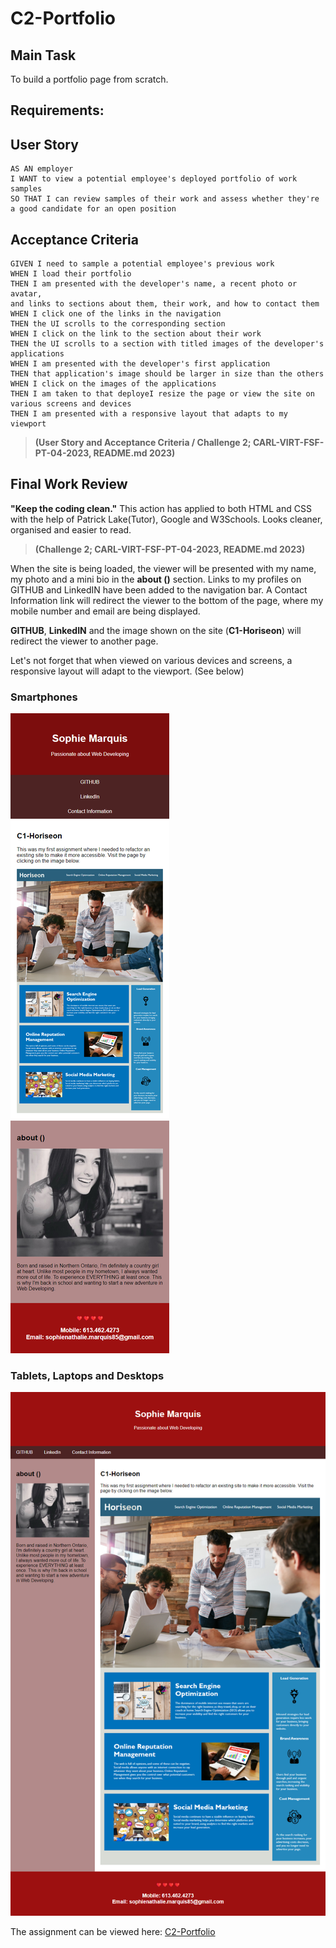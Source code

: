 # C2-Portfolio

## Main Task

To build a portfolio page from scratch.

## Requirements:

## User Story

```
AS AN employer
I WANT to view a potential employee's deployed portfolio of work samples
SO THAT I can review samples of their work and assess whether they're a good candidate for an open position

```
## Acceptance Criteria

```
GIVEN I need to sample a potential employee's previous work
WHEN I load their portfolio
THEN I am presented with the developer's name, a recent photo or avatar,
and links to sections about them, their work, and how to contact them 
WHEN I click one of the links in the navigation
THEN the UI scrolls to the corresponding section
WHEN I click on the link to the section about their work
THEN the UI scrolls to a section with titled images of the developer's applications
WHEN I am presented with the developer's first application
THEN that application's image should be larger in size than the others
WHEN I click on the images of the applications
THEN I am taken to that deployeI resize the page or view the site on various screens and devices
THEN I am presented with a responsive layout that adapts to my viewport

``` 
> **(User Story and Acceptance Criteria / Challenge 2; CARL-VIRT-FSF-PT-04-2023, README.md 2023)** 

## Final Work Review

**"Keep the coding clean."** This action has applied to both HTML and CSS with the help of Patrick Lake(Tutor), Google and W3Schools. Looks cleaner, organised and easier to read.

> **(Challenge 2; CARL-VIRT-FSF-PT-04-2023, README.md 2023)**

When the site is being loaded, the viewer will be presented with my name, my photo and a mini bio in the **about ()** section. Links to my profiles on GITHUB and LinkedIN have been added to the navigation bar. A Contact Information link will redirect the viewer to the bottom of the page, where my mobile number and email are being displayed.

**GITHUB**, **LinkedIN** and the image shown on the site (**C1-Horiseon**) will redirect the viewer to another page. 

Let's not forget that when viewed on various devices and screens, a responsive layout will adapt to the viewport. (See below) 

### Smartphones
![assets/images/C2-Portfolio1.png](assets/images/C2-Portfolio1.png)

### Tablets, Laptops and Desktops
![assets/images/C2-Portfolio.png](assets/images/C2-Portfolio.png)


The assignment can be viewed here: [C2-Portfolio](https://smarquis85.github.io/C2-Portfolio/)

